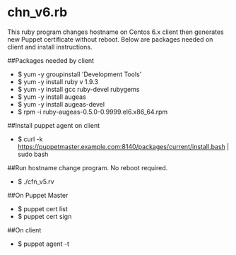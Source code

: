 chn_v6.rb
====

This ruby program changes hostname on Centos 6.x client then generates new Puppet certificate without reboot.
Below are packages needed on client and install instructions.

##Packages needed by client

- $ yum -y groupinstall 'Development Tools' <cr>
- $ yum -y install ruby <cr> v 1.9.3 <cr>
- $ yum -y install gcc ruby-devel rubygems <cr>
- $ yum -y install augeas <cr>
- $ yum -y install augeas-devel <cr>
- $ rpm -i ruby-augeas-0.5.0-0.9999.el6.x86_64.rpm <cr>

##Install puppet agent on client

- $ curl -k https://puppetmaster.example.com:8140/packages/current/install.bash | sudo bash <cr>

##Run hostname change program. No reboot required.

- $ ./cfn_v5.rv <cr>

##On Puppet Master

- $ puppet cert list <cr>
- $ puppet cert sign <hostname> <cr>

##On client

- $ puppet agent -t <cr>


